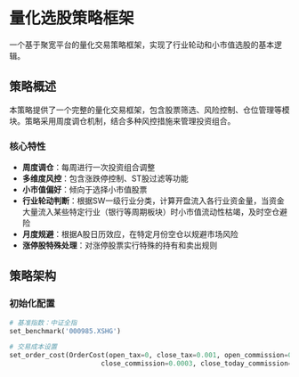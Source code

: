 # 量化选股策略框架

一个基于聚宽平台的量化交易策略框架，实现了行业轮动和小市值选股的基本逻辑。

## 策略概述

本策略提供了一个完整的量化交易框架，包含股票筛选、风险控制、仓位管理等模块。策略采用周度调仓机制，结合多种风控措施来管理投资组合。

### 核心特性

- **周度调仓**：每周进行一次投资组合调整
- **多维度风控**：包含涨跌停控制、ST股过滤等功能
- **小市值偏好**：倾向于选择小市值股票
- **行业轮动判断**：根据SW一级行业分类，计算开盘流入各行业资金量，当资金大量流入某些特定行业（银行等周期板块）时小市值流动性枯竭，及时空仓避险
- **月度规避**：根据A股日历效应，在特定月份空仓以规避市场风险
- **涨停股特殊处理**：对涨停股票实行特殊的持有和卖出规则

## 策略架构

### 初始化配置
```python
# 基准指数：中证全指
set_benchmark('000985.XSHG')

# 交易成本设置
set_order_cost(OrderCost(open_tax=0, close_tax=0.001, open_commission=0.0003, 
                       close_commission=0.0003, close_today_commission=0, min_commission=5))
